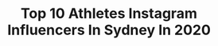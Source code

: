 ---
title: Top 10 Athletes Instagram Influencers In Sydney In 2020
description: Identify the most popular Instagram accounts on inBeat.
platform: Instagram
profiles:
  - username: "alannakennedy"
    fullname: >-
      Alanna Kennedy
    location: "Australia"
    followers: 63250
    engagement: 711
    commentsToLikes: 0.004514
    avatar: "https://scontent-ams4-1.cdninstagram.com/v/t51.2885-19/s320x320/66412501_1235317553343027_4978170840446140416_n.jpg?_nc_ht=scontent-ams4-1.cdninstagram.com&_nc_ohc=GCkLAGx6Hp0AX9eObdJ&oh=62ee29939689134600d7c533fa3cc759&oe=5EB82B8D"
    verified: true
    hashtags: "#maxwellscottuk, #maxwellscottaus"
  - username: "maddyjoybockett"
    fullname: >-
      MADDY BOCKETT💫
    location: "Australia"
    followers: 42899
    engagement: 567
    commentsToLikes: 0.050746
    avatar: "https://scontent-lhr8-1.cdninstagram.com/v/t51.2885-19/s320x320/76840878_1467772463372683_1176251191433101312_n.jpg?_nc_ht=scontent-lhr8-1.cdninstagram.com&_nc_ohc=4bKWiiwLfo4AX9LY7l2&oh=2feb194ec8061b2fec399bcd69f97188&oe=5EB8FE40"
    verified: false
    hashtags: "#myboobsmybody, #bondiboost, #boostyourroots, #chasethevibe"
  - username: "jessi_than"
    fullname: >-
      Jess Than
    location: "Australia"
    followers: 221291
    engagement: 183
    commentsToLikes: 0.056950
    avatar: "https://scontent-lhr8-1.cdninstagram.com/v/t51.2885-19/s320x320/45698107_1406147739520668_6051301786952663040_n.jpg?_nc_ht=scontent-lhr8-1.cdninstagram.com&_nc_ohc=0ySDfT9ETrMAX9TtVZz&oh=8ff0ab699b6c1d1e451f0587df6bd2a8&oe=5EBBA183"
    verified: false
    hashtags: "#oxyshred, #pltstyle, #novababe, #femalefamily"
  - username: "khedoori"
    fullname: >-
      Michael Khedoori | Parkour
    location: "Australia"
    followers: 33765
    engagement: 1030
    commentsToLikes: 0.019757
    avatar: "https://scontent-ams4-1.cdninstagram.com/v/t51.2885-19/s320x320/62466614_451515568742546_6009102638052802560_n.jpg?_nc_ht=scontent-ams4-1.cdninstagram.com&_nc_ohc=GFdgR05fMeQAX_6Mb3b&oh=84584a2313c034960846bf072bf54b34&oe=5EB0E3BE"
    verified: false
    hashtags: "#whileyouwerebusy, #animalsoftiktok, #hahaha, #extremesport"
  - username: "_matt_noel_"
    fullname: >-
      Matt Noël
    location: "Australia"
    followers: 2025
    engagement: 1060
    commentsToLikes: 0.079981
    avatar: "https://scontent-ams4-1.cdninstagram.com/v/t51.2885-19/11078783_605816542888433_626158465_a.jpg?_nc_ht=scontent-ams4-1.cdninstagram.com&_nc_ohc=DBPU1-vW590AX9Q27vl&oh=a842b02eaa1f872abbf687399aec1e47&oe=5EB7D74A"
    verified: false
    hashtags: "#ropeclimb, #bondibeach"
  - username: "naedicicco"
    fullname: >-
      Shanae DiCicco IFBB BIKINI PRO
    location: "Australia"
    followers: 11367
    engagement: 769
    commentsToLikes: 0.049600
    avatar: "https://scontent-lhr8-1.cdninstagram.com/v/t51.2885-19/s320x320/54511777_485540281979259_5309772354698608640_n.jpg?_nc_ht=scontent-lhr8-1.cdninstagram.com&_nc_ohc=DaxOfuXFMEYAX_Q06vl&oh=32aa433d7ea3eae797dbb51d2c7a5481&oe=5EBC7153"
    verified: false
    hashtags: "#integrityiseverything"
  - username: "sofiamareewhittaker"
    fullname: >-
      Sofia Whittaker | MRS REAPER
    location: "Australia"
    followers: 11976
    engagement: 715
    commentsToLikes: 0.026492
    avatar: "https://scontent-ams4-1.cdninstagram.com/v/t51.2885-19/s320x320/60531115_700078030447165_4533350182930087936_n.jpg?_nc_ht=scontent-ams4-1.cdninstagram.com&_nc_ohc=9ZMSdLdaNU0AX_06KXL&oh=084f565b2ac343a6469c74005310000b&oe=5EBAAD5A"
    verified: false
    hashtags: "#alwaysgetbackup, #unitedinspiritonly, #isocrazy, #onemanpunchchallenge"
  - username: "dani___stevens"
    fullname: >-
      Dani Stevens (nee Samuels)
    location: "Australia"
    followers: 5289
    engagement: 1247
    commentsToLikes: 0.024956
    avatar: "https://scontent-lhr8-1.cdninstagram.com/v/t51.2885-19/s320x320/65414891_393760694568137_8947598629229559808_n.jpg?_nc_ht=scontent-lhr8-1.cdninstagram.com&_nc_ohc=M5PNCuoziYAAX8ccF4Y&oh=44312b22578c23decfe7fe610fdef4cd&oe=5EBC86E9"
    verified: true
    hashtags: "#howardsmithwharves, #tokyotogether, #tokyo, #queensland"
  - username: "sonnywebstergb"
    fullname: >-
      Sonny Webster
    location: "Australia"
    followers: 247112
    engagement: 144
    commentsToLikes: 0.018407
    avatar: "https://scontent-ams4-1.cdninstagram.com/v/t51.2885-19/s320x320/13628018_1655790164739479_2124400336_a.jpg?_nc_ht=scontent-ams4-1.cdninstagram.com&_nc_ohc=TdfA-Q6zFM4AX84RilQ&oh=b740f873b3f40d351758576a2333da96&oe=5EBA9982"
    verified: true
    hashtags: "#community, #mrstealyourbins, #fyp, #mobility"
  - username: "alicia.parr_"
    fullname: >-
      Alicia ❃
    location: "Australia"
    followers: 399860
    engagement: 351
    commentsToLikes: 0.016314
    avatar: "https://scontent-ams4-1.cdninstagram.com/v/t51.2885-19/s320x320/91969811_691677018241050_5209972458794254336_n.jpg?_nc_ht=scontent-ams4-1.cdninstagram.com&_nc_ohc=RedE3DD45JUAX8oM0Y3&oh=c48c60e21f015c2cd88ca53d13f71bcd&oe=5EB9573F"
    verified: false
    hashtags: "#hair, #positive, #physiquefreak, #feels"
---